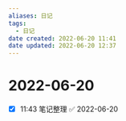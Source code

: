 ```yaml
---
aliases: 日记
tags:
  - 日记
date created: 2022-06-20 11:41
date updated: 2022-06-20 12:37
---
```


# 2022-06-20

- [x] 11:43 笔记整理 ✅ 2022-06-20
